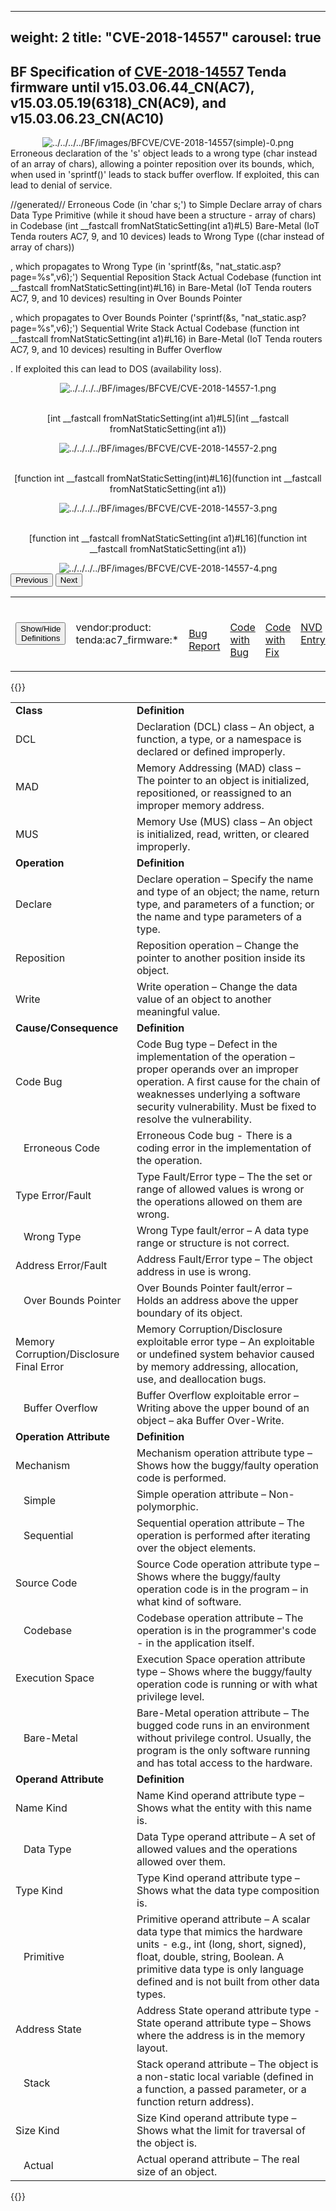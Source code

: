 
---
weight: 2
title: "CVE-2018-14557"
carousel: true
---

## BF Specification of [CVE-2018-14557](https://cve.mitre.org/cgi-bin/cvename.cgi?name=CVE-2018-14557) Tenda firmware until v15.03.06.44_CN(AC7), v15.03.05.19(6318)_CN(AC9), and v15.03.06.23_CN(AC10)

<div>
<div class="row">
<div class="col-5">
<div>
<div style="text-align:center">
<img src="../../../../BF/images/BFCVE/CVE-2018-14557(simple)-0.png" alt="../../../../BF/images/BFCVE/CVE-2018-14557(simple)-0.png"/> 
		</div>
</div>

</div>
<div class="col">
<div class="row">
<div >
Erroneous declaration of the 's' object leads to a wrong type (char instead of an array of chars), allowing a pointer reposition over its bounds, which, when used in 'sprintf()' leads to stack buffer overflow. If exploited, this can lead to denial of service.

//generated//
Erroneous Code (in 'char s;') to Simple Declare array of chars Data Type Primitive (while it shoud have been a structure - array of chars) in Codebase (int __fastcall fromNatStaticSetting(int a1)#L5) Bare-Metal (IoT Tenda routers AC7, 9, and 10 devices) leads to Wrong Type ((char instead of array of chars)) 

, which propagates to Wrong Type (in 'sprintf(&s, "nat_static.asp?page=%s",v6);') Sequential Reposition Stack Actual Codebase (function int __fastcall fromNatStaticSetting(int)#L16) in Bare-Metal (IoT Tenda routers AC7, 9, and 10 devices) resulting in Over Bounds Pointer 

, which propagates to Over Bounds Pointer ('sprintf(&s, "nat_static.asp?page=%s",v6);') Sequential Write Stack Actual Codebase (function int __fastcall fromNatStaticSetting(int a1)#L16) in Bare-Metal (IoT Tenda routers AC7, 9, and 10 devices) resulting in Buffer Overflow 

. If exploited this can lead to DOS (availability loss).
</div>
</div>

<div class ="row">
<div>
<div id="carouselControls" class="carousel slide" data-interval="false" data-wrap="false">
<div class="carousel-inner">

<div class="carousel-item active" style="text-align:center">
				
<img src="../../../../BF/images/BFCVE/CVE-2018-14557-1.png" alt="../../../../BF/images/BFCVE/CVE-2018-14557-1.png"/> 
<td>
				
				
<br/>[int __fastcall fromNatStaticSetting(int a1)#L5](int __fastcall fromNatStaticSetting(int a1))
</td>
			
</div>
			
<div class="carousel-item" style="text-align:center">
				
<img src="../../../../BF/images/BFCVE/CVE-2018-14557-2.png" alt="../../../../BF/images/BFCVE/CVE-2018-14557-2.png"/> 
<td>
				
				
<br/>[function int __fastcall fromNatStaticSetting(int)#L16](function int __fastcall fromNatStaticSetting(int a1))
</td>
			
</div>
			
<div class="carousel-item" style="text-align:center">
				
<img src="../../../../BF/images/BFCVE/CVE-2018-14557-3.png" alt="../../../../BF/images/BFCVE/CVE-2018-14557-3.png"/> 
<td>
				
				
<br/>[function int __fastcall fromNatStaticSetting(int a1)#L16](function int __fastcall fromNatStaticSetting(int a1))
</td>
			
</div>
			
<div class="carousel-item" style="text-align:center">
				
<img src="../../../../BF/images/BFCVE/CVE-2018-14557-4.png" alt="../../../../BF/images/BFCVE/CVE-2018-14557-4.png"/> 
</div>
			
</div>
<button class="carousel-control-prev" type="button" data-bs-target="#carouselControls" data-bs-slide="prev">
<span class="carousel-control-prev-icon" aria-hidden="true"></span>
<span class="visually-hidden">Previous</span>
</button>
<button class="carousel-control-next" type="button" data-bs-target="#carouselControls" data-bs-slide="next">
<span class="carousel-control-next-icon" aria-hidden="true"></span>
<span class="visually-hidden">Next</span>
</button>
</div>
</div>
</div>
</div>
</div>
</div>

<table>
<tr>
<td>
<button class="btn btn-secondary" type="button" data-bs-toggle="collapse" data-bs-target="#collapseTable" aria-expanded="false" aria-controls="collapseTable">Show/Hide Definitions</button>
</td>

<td>vendor:product:
tenda:ac7_firmware:*</td><td>

<br/>[Bug Report](https://web.archive.org/web/20211209121729/https://github.com/zsjevilhex/iot/blob/master/route/tenda/tenda-03/Tenda.md)
</td><td>

<br/>[Code with Bug](https://web.archive.org/web/20211209121729/https://github.com/zsjevilhex/iot/blob/master/route/tenda/tenda-03/Tenda.md)
</td><td>

<br/>[Code with Fix]()
</td><td>

[NVD Entry](https://nvd.nist.gov/vuln/detail/CVE-2018-14557)
</td>
</tr>
</table>

{{<rawhtml>}}
<div class="collapse" id="collapseTable">
<table>
		<tr>
		<td>
				<strong>Class</strong>
			</td>
	<td>
				<strong>Definition</strong>
			</td>
	</tr>
	<tr>
		<td>DCL</td>
	<td>Declaration (DCL) class – An object, a function, a type, or a namespace is declared or defined improperly.</td>
	</tr>
	<tr>
		<td>MAD</td>
	<td>Memory Addressing (MAD) class – The pointer to an object is initialized, repositioned, or reassigned to an improper memory address.</td>
	</tr>
	<tr>
		<td>MUS</td>
	<td>Memory Use (MUS) class – An object is initialized, read, written, or cleared improperly.</td>
	</tr>
	<tr>
		<td>
				<strong>Operation</strong>
			</td>
	<td>
				<strong>Definition</strong>
			</td>
	</tr>
	<tr>
		<td>Declare</td>
	<td>Declare operation – Specify the name and type of an object; the name, return type, and parameters of a function; or the name and type parameters of a type.</td>
	</tr>
	<tr>
		<td>Reposition</td>
	<td>Reposition operation – Change the pointer to another position inside its object.</td>
	</tr>
	<tr>
		<td>Write</td>
	<td>Write operation – Change the data value of an object to another meaningful value.</td>
	</tr>
	<tr>
		<td>
				<strong>Cause/Consequence</strong>
			</td>
	<td>
				<strong>Definition</strong>
			</td>
	</tr>
	<tr>
		<td>Code Bug</td>
	<td>Code Bug type – Defect in the implementation of the operation – proper operands over an improper operation. A first cause for the chain of weaknesses underlying a software security vulnerability. Must be fixed to resolve the vulnerability.</td>
	</tr>
	<tr>
		<td>   Erroneous Code</td>
	<td>Erroneous Code bug - There is a coding error in the implementation of the operation.</td>
	</tr>
	<tr>
		<td>Type Error/Fault</td>
	<td>Type Fault/Error type – The the set or range of allowed values is wrong or the operations allowed on them are wrong.</td>
	</tr>
	<tr>
		<td>   Wrong Type</td>
	<td>Wrong Type fault/error – A data type range or structure is not correct.</td>
	</tr>
	<tr>
		<td>Address Error/Fault</td>
	<td>Address Fault/Error type – The object address in use is wrong.</td>
	</tr>
	<tr>
		<td>   Over Bounds Pointer</td>
	<td>Over Bounds Pointer fault/error – Holds an address above the upper boundary of its object.</td>
	</tr>
	<tr>
		<td>Memory Corruption/Disclosure Final Error</td>
	<td>Memory Corruption/Disclosure exploitable error type – An exploitable or undefined system behavior caused by memory addressing, allocation, use, and deallocation bugs.</td>
	</tr>
	<tr>
		<td>   Buffer Overflow</td>
	<td>Buffer Overflow exploitable error – Writing above the upper bound of an object – aka Buffer Over-Write.</td>
	</tr>
	<tr>
		<td>
				<strong>Operation Attribute</strong>
			</td>
	<td>
				<strong>Definition</strong>
			</td>
	</tr>
	<tr>
		<td>Mechanism</td>
	<td>Mechanism operation attribute type – Shows how the buggy/faulty operation code is performed.</td>
	</tr>
	<tr>
		<td>   Simple</td>
	<td>Simple operation attribute – Non-polymorphic.</td>
	</tr>
	<tr>
		<td>   Sequential</td>
	<td>Sequential operation attribute – The operation is performed after iterating over the object elements.</td>
	</tr>
	<tr>
		<td>Source Code</td>
	<td>Source Code operation attribute type – Shows where the buggy/faulty operation code is in the program – in what kind of software.</td>
	</tr>
	<tr>
		<td>   Codebase</td>
	<td>Codebase operation attribute – The operation is in the programmer's code - in the application itself.</td>
	</tr>
	<tr>
		<td>Execution Space</td>
	<td>Execution Space operation attribute type – Shows where the buggy/faulty operation code is running or with what privilege level.</td>
	</tr>
	<tr>
		<td>   Bare-Metal</td>
	<td>Bare-Metal operation attribute – The bugged code runs in an environment without privilege control. Usually, the program is the only software running and has total access to the hardware.</td>
	</tr>
	<tr>
		<td>
				<strong>Operand Attribute</strong>
			</td>
	<td>
				<strong>Definition</strong>
			</td>
	</tr>
	<tr>
		<td>Name Kind</td>
	<td>Name Kind operand attribute type – Shows what the entity with this name is.</td>
	</tr>
	<tr>
		<td>   Data Type</td>
	<td>Data Type operand attribute – A set of allowed values and the operations allowed over them.</td>
	</tr>
	<tr>
		<td>Type Kind</td>
	<td>Type Kind operand attribute type – Shows what the data type composition is.</td>
	</tr>
	<tr>
		<td>   Primitive</td>
	<td>Primitive operand attribute – A scalar data type that mimics the hardware units - e.g., int (long, short, signed), float, double, string, Boolean. A primitive data type is only language defined and is not built from other data types.</td>
	</tr>
	<tr>
		<td>Address State</td>
	<td>Address State operand attribute type - State operand attribute type – Shows where the address is in the memory layout.</td>
	</tr>
	<tr>
		<td>   Stack</td>
	<td>Stack operand attribute – The object is a non-static local variable (defined in a function, a passed parameter, or a function return address).</td>
	</tr>
	<tr>
		<td>Size Kind</td>
	<td>Size Kind operand attribute type – Shows what the limit for traversal of the object is.</td>
	</tr>
	<tr>
		<td>   Actual</td>
	<td>Actual operand attribute – The real size of an object.</td>
	</tr>
	
</table>
</div>
{{</rawhtml>}}
	